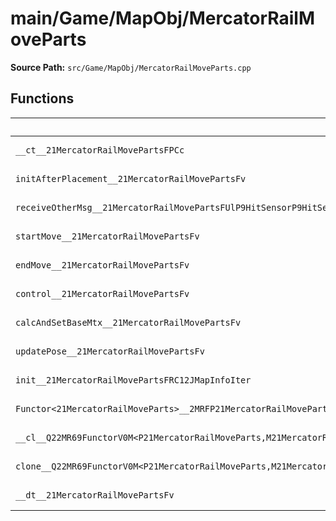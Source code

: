 # main/Game/MapObj/MercatorRailMoveParts

**Source Path:** `src/Game/MapObj/MercatorRailMoveParts.cpp`

## Functions

| Name | Address | Match % |
|------|---------|---------|
| `__ct__21MercatorRailMovePartsFPCc` | `0x801FC958` | :white_check_mark: (100.0%) |
| `initAfterPlacement__21MercatorRailMovePartsFv` | `0x801FC9C0` | :white_check_mark: (100.0%) |
| `receiveOtherMsg__21MercatorRailMovePartsFUlP9HitSensorP9HitSensor` | `0x801FCA20` | :white_check_mark: (100.0%) |
| `startMove__21MercatorRailMovePartsFv` | `0x801FCA8C` | :white_check_mark: (100.0%) |
| `endMove__21MercatorRailMovePartsFv` | `0x801FCA98` | :white_check_mark: (100.0%) |
| `control__21MercatorRailMovePartsFv` | `0x801FCAA4` | :white_check_mark: (100.0%) |
| `calcAndSetBaseMtx__21MercatorRailMovePartsFv` | `0x801FCB2C` | :white_check_mark: (100.0%) |
| `updatePose__21MercatorRailMovePartsFv` | `0x801FCBE8` | :white_check_mark: (100.0%) |
| `init__21MercatorRailMovePartsFRC12JMapInfoIter` | `0x801FCC68` | :x: (97.0%) |
| `Functor<21MercatorRailMoveParts>__2MRFP21MercatorRailMovePartsM21MercatorRailMovePartsFPCvPv_v_Q22MR69FunctorV0M<P21MercatorRailMoveParts,M21MercatorRailMovePartsFPCvPv_v>` | `0x801FCEFC` | :white_check_mark: (100.0%) |
| `__cl__Q22MR69FunctorV0M<P21MercatorRailMoveParts,M21MercatorRailMovePartsFPCvPv_v>CFv` | `0x801FCF3C` | :white_check_mark: (100.0%) |
| `clone__Q22MR69FunctorV0M<P21MercatorRailMoveParts,M21MercatorRailMovePartsFPCvPv_v>CFP7JKRHeap` | `0x801FCF6C` | :x: (96.2%) |
| `__dt__21MercatorRailMovePartsFv` | `0x801FCFD4` | :x: (95.7%) |